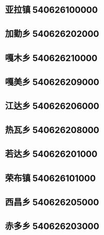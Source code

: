 # 亚拉镇 540626100000
# 加勤乡 540626202000
# 嘎木乡 540626210000
# 嘎美乡 540626209000
# 江达乡 540626206000
# 热瓦乡 540626208000
# 若达乡 540626201000
# 荣布镇 540626101000
# 西昌乡 540626205000
# 赤多乡 540626203000
